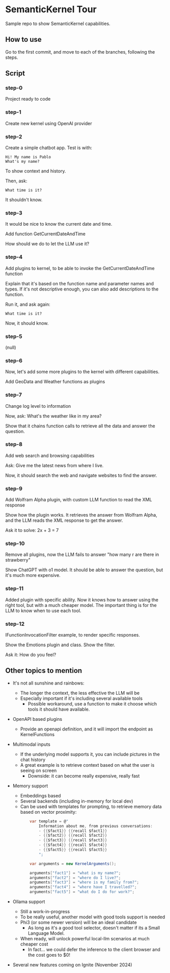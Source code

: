 # SemanticKernel Tour

Sample repo to show SemanticKernel capabilities.

## How to use

Go to the first commit, and move to each of the branches, following the steps.

## Script

### step-0

Project ready to code

### step-1

Create new kernel using OpenAI provider

### step-2

Create a simple chatbot app.
Test is with:
```
Hi! My name is Pablo
What's my name?
```

To show context and history.

Then, ask: 
```
What time is it?
```

It shouldn't know.

### step-3

It would be nice to know the current date and time.

Add function GetCurrentDateAndTime

How should we do to let the LLM use it?

### step-4

Add plugins to kernel, to be able to invoke the GetCurrentDateAndTime function

Explain that it's based on the function name and parameter names and types.
If it's not descriptive enough, you can also add descriptions to the function.

Run it, and ask again: 
```
What time is it?
```
Now, it should know.

### step-5

(null)

### step-6
Now, let's add some more plugins to the kernel with different capabilities.

Add GeoData and Weather functions as plugins

### step-7

Change log level to information

Now, ask: 
    What's the weather like in my area?

Show that it chains function calls to retrieve all the data and answer the question.

### step-8

Add web search and browsing capabilities

Ask:
    Give me the latest news from where I live.
    
Now, it should search the web and navigate websites to find the answer.

### step-9      

Add Wolfram Alpha plugin, with custom LLM function to read the XML response

Show how the plugin works.
It retrieves the answer from Wolfram Alpha, and the LLM reads the XML response to get the answer.

Ask it to solve: 2x + 3 = 7

### step-10

Remove all plugins, now the LLM fails to answer "how many r are there in strawberry"

Show ChatGPT with o1 model. It should be able to answer the question, but it's much more expensive.

### step-11

Added plugin with specific ability. Now it knows how to answer using the right tool, but with a much cheaper model. The important thing is for the LLM to know when to use each tool.

### step-12

IFunctionInvocationFilter example, to render specific responses.

Show the Emotions plugin and class.
Show the filter.

Ask it: How do you feel?

## Other topics to mention

- It's not all sunshine and rainbows:
    - The longer the context, the less effective the LLM will be
    - Especially important if it's including several available tools
        - Possible workaround, use a function to make it choose which tools it should have available.
- OpenAPI based plugins
    - Provide an openapi definition, and it will import the endpoint as KernelFunctions
- Multimodal inputs
    - If the underlying model supports it, you can include pictures in the chat history
    - A great example is to retrieve context based on what the user is seeing on screen
        - Downside: it can become really expensive, really fast
    
- Memory support
    - Embeddings based
    - Several backends (including in-memory for local dev)
    - Can be used with templates for prompting, to retrieve memory data based on vector proximity:
        ```csharp
            var template = @"
                Information about me, from previous conversations:
                - {{$fact1}} {{recall $fact1}}
                - {{$fact2}} {{recall $fact2}}
                - {{$fact3}} {{recall $fact3}}
                - {{$fact4}} {{recall $fact4}}
                - {{$fact5}} {{recall $fact5}}
                ";

            var arguments = new KernelArguments();

            arguments["fact1"] = "what is my name?";
            arguments["fact2"] = "where do I live?";
            arguments["fact3"] = "where is my family from?";
            arguments["fact4"] = "where have I travelled?";
            arguments["fact5"] = "what do I do for work?";
        ```

- Ollama support
    - Still a work-in-progress
    - To be really useful, another model with good tools support is needed
    - Phi3 (or some newer version) will be an ideal candidate
        - As long as it's a good tool selector, doesn't matter if its a Small Language Model.
    - When ready, will unlock powerful local-llm scenarios at much cheaper cost
        - In fact... we could defer the inference to the client browser and the cost goes to $0!

- Several new features coming on Ignite (November 2024)
